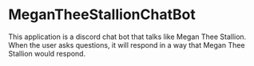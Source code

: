 # MeganTheeStallionChatBot
This application is a discord chat bot that talks like Megan Thee Stallion. When the user asks questions, it will respond in a way that Megan Thee Stallion would respond. 